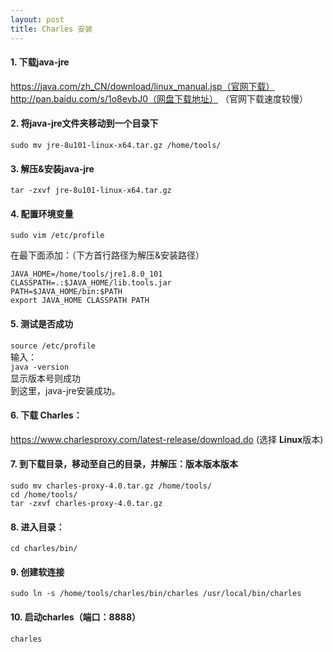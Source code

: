 ```yaml
---
layout: post
title: Charles 安装
---
```


#### 1. 下载java-jre
   https://java.com/zh_CN/download/linux_manual.jsp（官网下载）
   http://pan.baidu.com/s/1o8evbJ0（网盘下载地址）
  （官网下载速度较慢）

#### 2. 将java-jre文件夹移动到一个目录下
    sudo mv jre-8u101-linux-x64.tar.gz /home/tools/

#### 3. 解压&安装java-jre
    tar -zxvf jre-8u101-linux-x64.tar.gz

#### 4. 配置环境变量
    sudo vim /etc/profile

   在最下面添加：（下方首行路径为解压&安装路径）

    JAVA_HOME=/home/tools/jre1.8.0_101
    CLASSPATH=.:$JAVA_HOME/lib.tools.jar  
    PATH=$JAVA_HOME/bin:$PATH
    export JAVA_HOME CLASSPATH PATH

#### 5. 测试是否成功
  `source /etc/profile`    
   输入：   
  `java -version`    
   显示版本号则成功    
   到这里，java-jre安装成功。

#### 6. 下载 Charles：
   https://www.charlesproxy.com/latest-release/download.do
   (选择 **Linux**版本)

#### 7. 到下载目录，移动至自己的目录，并解压：版本版本版本

    sudo mv charles-proxy-4.0.tar.gz /home/tools/
    cd /home/tools/
    tar -zxvf charles-proxy-4.0.tar.gz

#### 8. 进入目录：
    cd charles/bin/

#### 9. 创建软连接
    sudo ln -s /home/tools/charles/bin/charles /usr/local/bin/charles 

#### 10. 启动charles（端口：8888）
    charles
